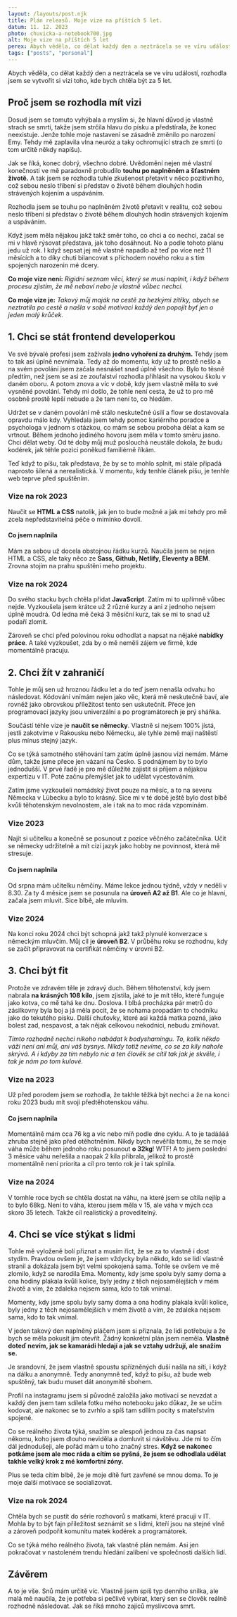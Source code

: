 ```yaml
---
layout: /layouts/post.njk
title: Plán releasů. Moje vize na příštích 5 let.
datum: 11. 12. 2023
photo: chuvicka-a-notebook700.jpg
alt: Moje vize na příštích 5 let
perex: Abych věděla, co dělat každý den a neztrácela se ve víru událostí, rozhodla jsem se vytvořit si vizi toho, kde bych chtěla být za 5 let.
tags: ["posts", "personal"]
---
```


Abych věděla, co dělat každý den a neztrácela se ve víru událostí, rozhodla jsem se vytvořit si vizi toho, kde bych chtěla být za 5 let.

## Proč jsem se rozhodla mít vizi

Dosud jsem se tomuto vyhýbala a myslím si, že hlavní důvod je vlastně strach se smrti, takže jsem strčila hlavu do písku a předstírala, že konec neexistuje. Jenže tohle moje nastavení se zásadně změnilo po narození Emy. Tehdy mě zaplavila vlna neuróz a taky ochromující strach ze smrti (o tom určitě někdy napíšu).

Jak se říká, konec dobrý, všechno dobré. Uvědomění nejen mé vlastní konečnosti ve mě paradoxně probudilo **touhu po naplněném a šťastném životě.** A tak jsem se rozhodla tuhle zkušenost přetavit v něco pozitivního, což sebou neslo tříbení si představ o životě během dlouhých hodin strávených kojením a uspáváním.

<p class="citation__text">Rozhodla jsem se touhu po naplněném životě přetavit v realitu, což sebou neslo tříbení si představ o životě během dlouhých hodin strávených kojením a uspáváním.</>

Když jsem měla nějakou jakž takž směr toho, co chci a co nechci, začal se mi v hlavě rýsovat představa, jak toho dosáhnout. No a podle tohoto plánu jedu už rok. I když sepsat jej mě vlastně napadlo až teď po více než 11 měsících a to díky chuti bilancovat s příchodem nového roku a s tím spojených narozenin mé dcery.

**Co moje vize není:** _Rigidní seznam věcí, který se musí naplnit, i když během procesu zjistím, že mě nebaví nebo je vlastně vůbec nechci._

**Co moje vize je:** _Takový můj maják na cestě za hezkými zítřky, abych se neztratila po cestě a našla v sobě motivaci každý den popojít byť jen o jeden malý krůček._

## 1. Chci se stát frontend developerkou

Ve své bývalé profesi jsem zažívala **jedno vyhoření za druhým.** Tehdy jsem to tak asi úplně nevnímala. Tedy až do momentu, kdy už to prostě nešlo a na svém povolání jsem začala nesnášet snad úplně všechno. Bylo to těsně předtím, než jsem se asi ze zoufalství rozhodla přihlásit na vysokou školu v daném oboru. A potom znova a víc v době, kdy jsem vlastně měla to své vysněné povolání. Tehdy mi došlo, že tohle není cesta, že už to pro mě osobně prostě lepší nebude a že tam není to, co hledám.

Udržet se v daném povolání mě stálo neskutečné úsilí a flow se dostavovala opravdu málo kdy. Vyhledala jsem tehdy pomoc kariérního poradce a psychologa v jednom s otázkou, co mám se sebou proboha dělat a kam se vrtnout. Během jednoho jediného hovoru jsem měla v tomto směru jasno. Chci dělat weby. Od té doby můj muž poslouchá neustále dokola, že budu kodérek, jak téhle pozici poněkud familiérně říkám.

Teď když to píšu, tak představa, že by se to mohlo splnit, mi stále připadá naprosto šílená a nerealistická. V momentu, kdy tenhle článek píšu, je tenhle web teprve před spuštěním.

### Vize na rok 2023

<div class="post__section">

Naučit se **HTML a CSS** natolik, jak jen to bude možné a jak mi tehdy pro mě zcela nepředstavitelná péče o miminko dovolí.

#### Co jsem naplnila

Mám za sebou už docela obstojnou řádku kurzů. Naučila jsem se nejen HTML a CSS, ale taky něco ze **Sass, Github, Netlify, Eleventy a BEM**. Zrovna stojím na prahu spuštění meho projektu.

</div>

### Vize na rok 2024

<div class="post__section">

Do svého stacku bych chtěla přidat **JavaScript**. Zatím mi to upřímně vůbec nejde. Vyzkoušela jsem krátce už 2 různé kurzy a ani z jednoho nejsem úplně moudrá. Od ledna mě čeká 3 měsíční kurz, tak se mi to snad už podaří zlomit.

Zároveň se chci před polovinou roku odhodlat a napsat na nějaké **nabídky práce**. A také vyzkoušet, zda by o mě neměli zájem ve firmě, kde momentálně pracuju.

</div>

## 2. Chci žít v zahraničí

Tohle je můj sen už hroznou řádku let a do teď jsem nenašla odvahu ho následovat. Kódování vnímám nejen jako věc, která mě neskutečně baví, ale rovněž jako obrovskou příležitost tento sen uskutečnit. Přece jen programovací jazyky jsou univerzální a po programátorech je prý sháňka.

Součástí téhle vize je **naučit se německy**. Vlastně si nejsem 100% jístá, jestli zakotvíme v Rakousku nebo Německu, ale tyhle země mají naštěstí plus mínus stejný jazyk.

Co se týká samotného stěhování tam zatím úplně jasnou vizi nemám. Máme dům, takže jsme přece jen vázaní na Česko. S podnájmem by to bylo jednodušší. V prvé řadě je pro mě důležité zajistit si příjem a nějakou expertízu v IT. Poté začnu přemýšlet jak to udělat vycestováním.

Zatím jsme vyzkoušeli nomádský život pouze na měsíc, a to na severu Německa v Lübecku a bylo to krásný. Sice mi v té době ještě bylo dost blbě kvůli těhotenským nevolnostem, ale i tak na to moc ráda vzpomínám.

### Vize 2023

<div class="post__section">

Najít si učitelku a konečně se posunout z pozice věčného začátečníka. Učit se německy udržitelně a mít cizí jazyk jako hobby ne povinnost, která mě stresuje.

#### Co jsem naplnila

Od srpna mám učitelku němčiny. Máme lekce jednou týdně, vždy v neděli v 8.30. Za ty 4 měsíce jsem se posunula na **úroveň A2 až B1**. Ale co je hlavní, začala jsem mluvit. Sice blbě, ale mluvím.

</div>

### Vize 2024

<div class="post__section">

Na konci roku 2024 chci být schopná jakž takž plynulé konverzace s německým mluvčím. Můj cíl je **úroveň B2**. V průběhu roku se rozhodnu, kdy se začít připravovat na certifikát němčiny v úrovni B2.

</div>

## 3. Chci být fit

Protože ve zdravém těle je zdravý duch. Během těhotenství, kdy jsem nabrala **na krásných 108 kilo**, jsem zjistila, jaké to je mít tělo, které funguje jako kotva, co mě tahá ke dnu. Doslova. I blbá procházka pár metrů do zásilkovny byla boj a já měla pocit, že se nohama propadám to chodníku jako do tekutého písku. Další chuťovky, které asi každá matka pozná, jako bolest zad, nespavost, a tak nějak celkovou nekodnici, nebudu zmiňovat.

_Tímto rozhodně nechci nikoho nabádat k bodyshamingu. To, kolik někdo váží není ani můj, ani váš bysnys. Nikdy totiž nevíme, co se za kily nahoře skrývá. A i kdyby za tím nebylo nic a ten člověk se cítil tak jak je skvěle, i tak je nám po tom kulové._

### Vize na 2023

<div class="post__section">

Už před porodem jsem se rozhodla, že takhle těžká být nechci a že na konci roku 2023 budu mít svoji předtěhotenskou váhu.

#### Co jsem naplnila

Momentálně mám cca 76 kg a víc nebo míň podle dne cyklu. A to je tadáááá zhruba stejně jako před otěhotněním. Nikdy bych nevěřila tomu, že se moje váha může během jednoho roku posunout **o 32kg**! WTF! A to jsem poslední 3 měsíce váhu neřešila a naopak 2 kila přibrala, jelikož to prostě momentálně není priorita a cíl pro tento rok je i tak splnila.

</div>

### Vize na 2024

<div class="post__section">

V tomhle roce bych se chtěla dostat na váhu, na které jsem se cítila nejlíp a to bylo 68kg. Není to váha, kterou jsem měla v 15, ale váha v mých cca skoro 35 letech. Takže cíl realistický a proveditelný.

</div>

## 4. Chci se více stýkat s lidmi

Tohle mě vyloženě bolí přiznat a musím říct, že se za to vlastně i dost stydím. Pravdou ovšem je, že jsem vždycky byla někdo, kdo se lidí vlastně stranil a dokázala jsem být velmi spokojená sama. Tohle se ovšem ve mě zlomilo, když se narodila Ema. Momenty, kdy jsme spolu byly samy doma a ona hodiny plakala kvůli kolice, byly jedny z těch nejosamělejších v mém životě a vím, že zdaleka nejsem sama, kdo to tak vnímal.

<p class="citation__text">Momenty, kdy jsme spolu byly samy doma a ona hodiny plakala kvůli kolice, byly jedny z těch nejosamělejších v mém životě a vím, že zdaleka nejsem sama, kdo to tak vnímal.</p>

V jeden takový den naplněný pláčem jsem si přiznala, že lidi potřebuju a že bych se měla pokusit jim otevřít. Žádný konkrétní plán jsem neměla. **Vlastně doteď nevím, jak se kamarádi hledají a jak se vztahy udržují, ale snažím se.**

Je srandovní, že jsem vlastně spoustu spřízněných duší našla na síti, i když na dálku a anonymně. Tedy anonymně teď, když to píšu, až bude web spuštěný, tak budu muset dát anonymitě sbohem.

Profil na instagramu jsem si původně založila jako motivaci se nevzdat a každý den jsem tam sdílela fotku mého notebooku jako důkaz, že se učím kodovat, ale nakonec se to zvrhlo a spíš tam sdílím pocity s mateřstvím spojené.

Co se reálného života týká, snažím se alespoň jednou za čas napsat někomu, koho jsem dlouho neviděla a domluvit si návštěvu. Jde mi to čím dál jednodušeji, ale pořád mám u toho značný stres. **Když se nakonec potkáme jsem ale moc ráda a cítím se pyšná, že jsem se odhodlala udělat takhle velký krok z mé komfortní zóny.**

Plus se teda cítím blbě, že je moje dítě furt zavřené se mnou doma. To je moje další motivace se socializovat.

### Vize na rok 2024

<div class="post__section">

Chtěla bych se pustit do série rozhovorů s matkami, které pracují v IT. Mohla by to být fajn příležitost seznámit se s lidmi, kteří jsou na stejné vlně a zároveň podpořit komunitu matek kodérek a programátorek.

Co se týká mého reálného života, tak vlastně plán nemám. Asi jen pokračovat v nastoleném trendu hledání zalíbení ve společnosti dalších lidí.

</div>

## Závěrem

A to je vše. Snů mám určitě víc. Vlastně jsem spíš typ denního snílka, ale malá mě naučila, že je potřeba si pečlivě vybírat, který sen se člověk reálně rozhodně následovat. Jak se říká mnoho zajíců myslivcova smrt.
